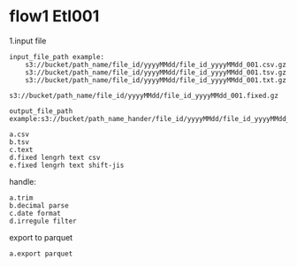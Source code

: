 # flow1 Etl001

1.input file

    input_file_path example:
        s3://bucket/path_name/file_id/yyyyMMdd/file_id_yyyyMMdd_001.csv.gz
        s3://bucket/path_name/file_id/yyyyMMdd/file_id_yyyyMMdd_001.tsv.gz
        s3://bucket/path_name/file_id/yyyyMMdd/file_id_yyyyMMdd_001.txt.gz
        s3://bucket/path_name/file_id/yyyyMMdd/file_id_yyyyMMdd_001.fixed.gz

    output_file_path example:s3://bucket/path_name_hander/file_id/yyyyMMdd/file_id_yyyyMMdd_001.gz

    a.csv
    b.tsv
    c.text
    d.fixed lengrh text csv
    e.fixed lengrh text shift-jis

handle:

    a.trim
    b.decimal parse
    c.date format
    d.irregule filter

export to parquet

    a.export parquet
